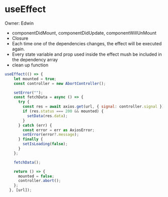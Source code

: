 # useEffect

Owner: Edwin

- componentDidMount, componentDidUpdate, componentWillUnMount
- Closure
- Each time one of the dependencies changes, the effect will be executed again.
- Every state variable and prop used inside the effect mush be included in the dependency array
- clean up function

```jsx
useEffect(() => {
    let mounted = true;
    const controller = new AbortController();

    setError("");
    const fetchData = async () => {
      try {
        const res = await axios.get(url, { signal: controller.signal });
        if (res.status === 200 && mounted) {
          setData(res.data);
        }
      } catch (err) {
        const error = err as AxiosError;
        setError(error?.message);
      } finally {
        setIsLoading(false);
      }
    };

    fetchData();

    return () => {
      mounted = false;
      controller.abort();
    };
  }, [url]);
```